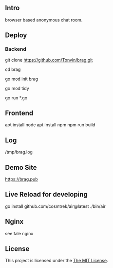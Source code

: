 ## Intro
browser based anonymous chat room.

## Deploy

### Backend

git clone https://github.com/Tonvin/brag.git

cd brag

go mod init brag

go mod tidy

go run *.go

## Frontend

apt install node
apt install npm
npm run build

## Log
/tmp/brag.log

## Demo Site

https://brag.pub

## Live Reload for developing
go install github.com/cosmtrek/air@latest
./bin/air

## Nginx
see fale nginx

## License
This project is licensed under the [The MIT License](https://opensource.org/licenses/MIT).
